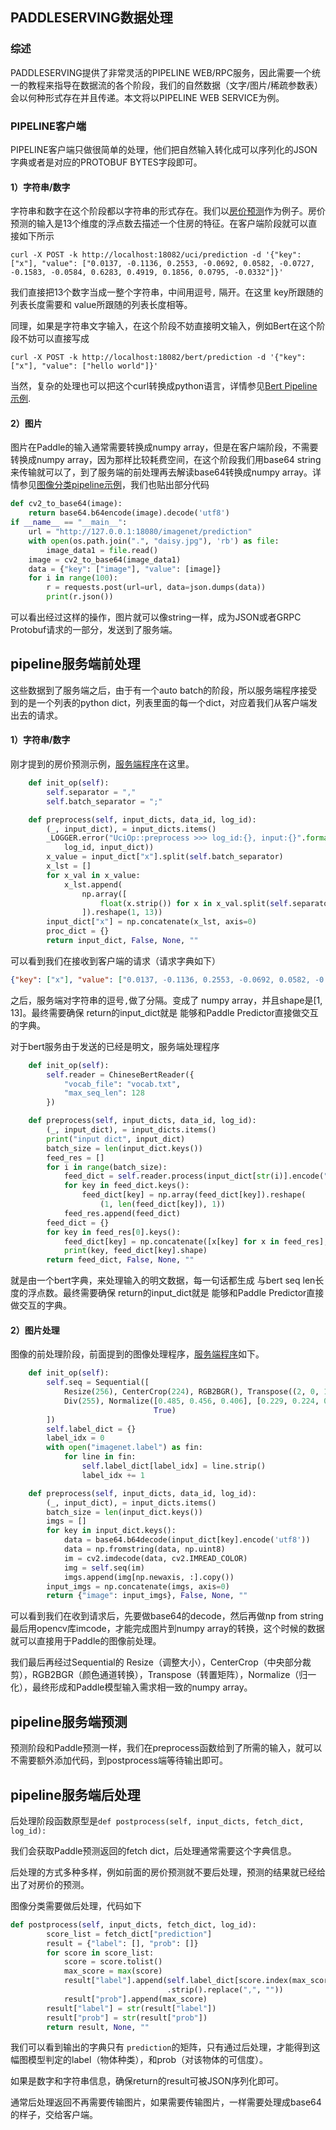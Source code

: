 ## PADDLESERVING数据处理

### 综述

PADDLESERVING提供了非常灵活的PIPELINE WEB/RPC服务，因此需要一个统一的教程来指导在数据流的各个阶段，我们的自然数据（文字/图片/稀疏参数表）会以何种形式存在并且传递。本文将以PIPELINE WEB SERVICE为例。

### PIPELINE客户端

PIPELINE客户端只做很简单的处理，他们把自然输入转化成可以序列化的JSON字典或者是对应的PROTOBUF BYTES字段即可。

#### 1）字符串/数字

字符串和数字在这个阶段都以字符串的形式存在。我们以[房价预测](../examples/Pipeline/simple_web_service)作为例子。房价预测的输入是13个维度的浮点数去描述一个住房的特征。在客户端阶段就可以直接如下所示

```
curl -X POST -k http://localhost:18082/uci/prediction -d '{"key": ["x"], "value": ["0.0137, -0.1136, 0.2553, -0.0692, 0.0582, -0.0727, -0.1583, -0.0584, 0.6283, 0.4919, 0.1856, 0.0795, -0.0332"]}'
```

我们直接把13个数字当成一整个字符串，中间用逗号`,` 隔开。在这里 key所跟随的列表长度需要和 value所跟随的列表长度相等。

同理，如果是字符串文字输入，在这个阶段不妨直接明文输入，例如Bert在这个阶段不妨可以直接写成

```
curl -X POST -k http://localhost:18082/bert/prediction -d '{"key": ["x"], "value": ["hello world"]}'
```

当然，复杂的处理也可以把这个curl转换成python语言，详情参见[Bert Pipeline示例](../examples/Pipeline/PaddleNLP/bert). 

#### 2）图片

图片在Paddle的输入通常需要转换成numpy array，但是在客户端阶段，不需要转换成numpy array，因为那样比较耗费空间，在这个阶段我们用base64 string来传输就可以了，到了服务端的前处理再去解读base64转换成numpy array。详情参见[图像分类pipeline示例](../examples/Pipeline/PaddleClas/DarkNet53/pipeline_http_client.py)，我们也贴出部分代码

```python
def cv2_to_base64(image):
    return base64.b64encode(image).decode('utf8')
if __name__ == "__main__":
    url = "http://127.0.0.1:18080/imagenet/prediction"
    with open(os.path.join(".", "daisy.jpg"), 'rb') as file:
        image_data1 = file.read()
    image = cv2_to_base64(image_data1)
    data = {"key": ["image"], "value": [image]}
    for i in range(100):
        r = requests.post(url=url, data=json.dumps(data))
        print(r.json())
```

可以看出经过这样的操作，图片就可以像string一样，成为JSON或者GRPC Protobuf请求的一部分，发送到了服务端。

## pipeline服务端前处理

这些数据到了服务端之后，由于有一个auto batch的阶段，所以服务端程序接受到的是一个列表的python dict，列表里面的每一个dict，对应着我们从客户端发出去的请求。

#### 1）字符串/数字

刚才提到的房价预测示例，[服务端程序](../examples/Pipeline/simple_web_service/web_service.py)在这里。

```python
    def init_op(self):
        self.separator = ","
        self.batch_separator = ";"

    def preprocess(self, input_dicts, data_id, log_id):
        (_, input_dict), = input_dicts.items() 
        _LOGGER.error("UciOp::preprocess >>> log_id:{}, input:{}".format(
            log_id, input_dict))
        x_value = input_dict["x"].split(self.batch_separator)
        x_lst = []
        for x_val in x_value:
            x_lst.append(
                np.array([
                    float(x.strip()) for x in x_val.split(self.separator)
                ]).reshape(1, 13))
        input_dict["x"] = np.concatenate(x_lst, axis=0)
        proc_dict = {}
        return input_dict, False, None, ""

```

可以看到我们在接收到客户端的请求（请求字典如下）

```json
{"key": ["x"], "value": ["0.0137, -0.1136, 0.2553, -0.0692, 0.0582, -0.0727, -0.1583, -0.0584, 0.6283, 0.4919, 0.1856, 0.0795, -0.0332"]}
```

之后，服务端对字符串的逗号`,`做了分隔。变成了 numpy array，并且shape是[1, 13]。最终需要确保 return的input_dict就是 能够和Paddle Predictor直接做交互的字典。

对于bert服务由于发送的已经是明文，服务端处理程序

```python
    def init_op(self):
        self.reader = ChineseBertReader({
            "vocab_file": "vocab.txt",
            "max_seq_len": 128
        })

    def preprocess(self, input_dicts, data_id, log_id):
        (_, input_dict), = input_dicts.items()
        print("input dict", input_dict)
        batch_size = len(input_dict.keys())
        feed_res = []
        for i in range(batch_size):
            feed_dict = self.reader.process(input_dict[str(i)].encode("utf-8"))
            for key in feed_dict.keys():
                feed_dict[key] = np.array(feed_dict[key]).reshape(
                    (1, len(feed_dict[key]), 1))
            feed_res.append(feed_dict)
        feed_dict = {}
        for key in feed_res[0].keys():
            feed_dict[key] = np.concatenate([x[key] for x in feed_res], axis=0)
            print(key, feed_dict[key].shape)
        return feed_dict, False, None, ""
```

就是由一个bert字典，来处理输入的明文数据，每一句话都生成 与bert seq len长度的浮点数。最终需要确保 return的input_dict就是 能够和Paddle Predictor直接做交互的字典。

#### 2）图片处理

图像的前处理阶段，前面提到的图像处理程序，[服务端程序](../examples/Pipeline/PaddleClas/DarkNet53/resnet50_web_service.py)如下。

```python
    def init_op(self):
        self.seq = Sequential([
            Resize(256), CenterCrop(224), RGB2BGR(), Transpose((2, 0, 1)),
            Div(255), Normalize([0.485, 0.456, 0.406], [0.229, 0.224, 0.225],
                                True)
        ])
        self.label_dict = {}
        label_idx = 0
        with open("imagenet.label") as fin:
            for line in fin:
                self.label_dict[label_idx] = line.strip()
                label_idx += 1

    def preprocess(self, input_dicts, data_id, log_id):
        (_, input_dict), = input_dicts.items()
        batch_size = len(input_dict.keys())
        imgs = []
        for key in input_dict.keys():
            data = base64.b64decode(input_dict[key].encode('utf8'))
            data = np.fromstring(data, np.uint8)
            im = cv2.imdecode(data, cv2.IMREAD_COLOR)
            img = self.seq(im)
            imgs.append(img[np.newaxis, :].copy())
        input_imgs = np.concatenate(imgs, axis=0)
        return {"image": input_imgs}, False, None, ""
```

可以看到我们在收到请求后，先要做base64的decode，然后再做np from string 最后用opencv库imcode，才能完成图片到numpy array的转换，这个时候的数据就可以直接用于Paddle的图像前处理。

我们最后再经过Sequential的 Resize（调整大小），CenterCrop（中央部分裁剪），RGB2BGR（颜色通道转换），Transpose（转置矩阵），Normalize（归一化），最终形成和Paddle模型输入需求相一致的numpy array。

## pipeline服务端预测

预测阶段和Paddle预测一样，我们在preprocess函数给到了所需的输入，就可以不需要额外添加代码，到postprocess端等待输出即可。

## pipeline服务端后处理

后处理阶段函数原型是`def postprocess(self, input_dicts, fetch_dict, log_id):`

我们会获取Paddle预测返回的fetch dict，后处理通常需要这个字典信息。

后处理的方式多种多样，例如前面的房价预测就不要后处理，预测的结果就已经给出了对房价的预测。

图像分类需要做后处理，代码如下

```python
def postprocess(self, input_dicts, fetch_dict, log_id):
        score_list = fetch_dict["prediction"]
        result = {"label": [], "prob": []}
        for score in score_list:
            score = score.tolist()
            max_score = max(score)
            result["label"].append(self.label_dict[score.index(max_score)]
                                   .strip().replace(",", ""))
            result["prob"].append(max_score)
        result["label"] = str(result["label"])
        result["prob"] = str(result["prob"])
        return result, None, ""
```

我们可以看到输出的字典只有 `prediction`的矩阵，只有通过后处理，才能得到这幅图模型判定的label（物体种类），和prob（对该物体的可信度）。

如果是数字和字符串信息，确保return的result可被JSON序列化即可。

通常后处理返回不再需要传输图片，如果需要传输图片，一样需要处理成base64的样子，交给客户端。

